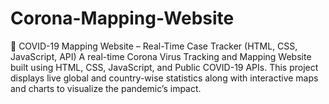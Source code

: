 # Corona-Mapping-Website
🦠 COVID-19 Mapping Website – Real-Time Case Tracker (HTML, CSS, JavaScript, API) A real-time Corona Virus Tracking and Mapping Website built using HTML, CSS, JavaScript, and Public COVID-19 APIs. This project displays live global and country-wise statistics along with interactive maps and charts to visualize the pandemic’s impact.

